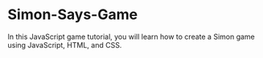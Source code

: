 # Simon-Says-Game
In this JavaScript game tutorial, you will learn how to create a Simon game using JavaScript, HTML, and CSS.
